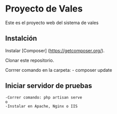 # Proyecto de Vales

Este es el proyecto web del sistema de vales

## Instalción

Instalar [Composer] (https://getcomposer.org/).

Clonar este repositorio.

Corrrer comando en la carpeta: 
    - composer update 
    
## Iniciar servidor de pruebas

    -Correr comando: php artisan serve
    o
    -Instalar en Apache, Nginx o IIS


